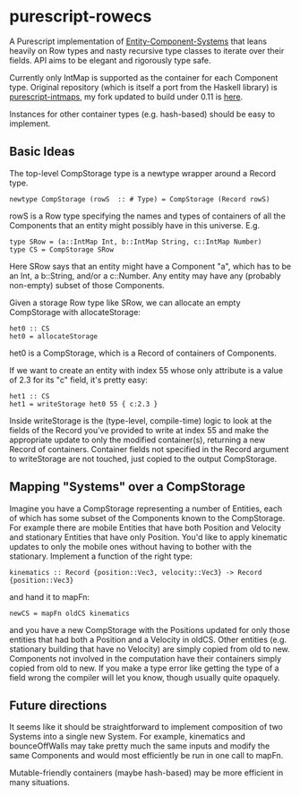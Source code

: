 # purescript-rowecs

A Purescript implementation of [Entity-Component-Systems](https://en.wikipedia.org/wiki/Entity%E2%80%93component%E2%80%93system) that leans heavily on Row types and nasty recursive type classes to iterate over their fields. API aims to be elegant and rigorously type safe.

Currently only IntMap is supported as the container for each Component type. Original repository (which is itself a port from the Haskell library) is [purescript-intmaps](https://github.com/tel/purescript-intmaps), my fork updated to build under 0.11 is [here](https://github.com/Gerstacker/purescript-intmaps).

Instances for other container types (e.g. hash-based) should be easy to implement.

## Basic Ideas

The top-level CompStorage type is a newtype wrapper around a Record type.

~~~
newtype CompStorage (rowS  :: # Type) = CompStorage (Record rowS)
~~~

rowS is a Row type specifying the names and types of containers of all the Components that an entity might possibly have in this universe. E.g.

~~~
type SRow = (a::IntMap Int, b::IntMap String, c::IntMap Number)
type CS = CompStorage SRow
~~~

Here SRow says that an entity might have a Component "a", which has to be an Int, a b::String, and/or a c::Number. Any entity may have any (probably non-empty) subset of those Components.

Given a storage Row type like SRow, we can allocate an empty CompStorage with allocateStorage:

~~~
het0 :: CS
het0 = allocateStorage
~~~

het0 is a CompStorage, which is a Record of containers of Components.

If we want to create an entity with index 55 whose only attribute is a value of 2.3 for its "c" field, it's pretty easy:

~~~
het1 :: CS
het1 = writeStorage het0 55 { c:2.3 }
~~~

Inside writeStorage is the (type-level, compile-time) logic to look at the fields of the Record you've provided to write at index 55 and make the appropriate update to only the modified container(s), returning a new Record of containers. Container fields not specified in the Record argument to writeStorage are not touched, just copied to the output CompStorage.


## Mapping "Systems" over a CompStorage

Imagine you have a CompStorage representing a number of Entities, each of which has some subset of the Components known to the CompStorage. For example there are mobile Entities that have both Position and Velocity and stationary Entities that have only Position. You'd like to apply kinematic updates to only the mobile ones without having to bother with the stationary. Implement a function of the right type:

~~~
kinematics :: Record {position::Vec3, velocity::Vec3} -> Record {position::Vec3}
~~~

and hand it to mapFn:

~~~
newCS = mapFn oldCS kinematics
~~~

and you have a new CompStorage with the Positions updated for only those entities that had both a Position and a Velocity in oldCS. Other entities (e.g. stationary building that have no Velocity) are simply copied from old to new. Components not involved in the computation have their containers simply copied from old to new. If you make a type error like getting the type of a field wrong the compiler will let you know, though usually quite opaquely.

## Future directions
It seems like it should be straightforward to implement composition of two Systems into a single new System. For example, kinematics and bounceOffWalls may take pretty much the same inputs and modify the same Components and would most efficiently be run in one call to mapFn.

Mutable-friendly containers (maybe hash-based) may be more efficient in many situations.
